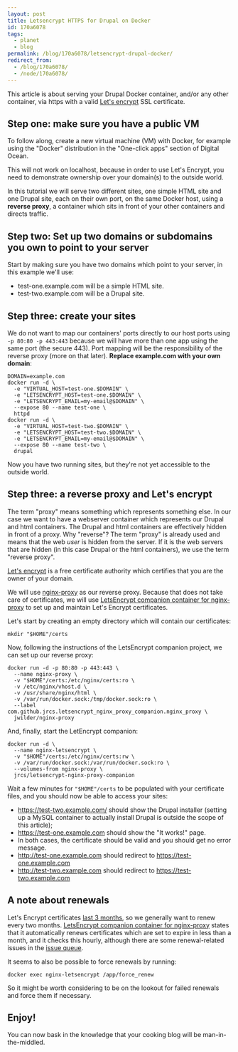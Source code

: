 ```yaml
---
layout: post
title: Letsencrypt HTTPS for Drupal on Docker
id: 170a6078
tags:
  - planet
  - blog
permalink: /blog/170a6078/letsencrypt-drupal-docker/
redirect_from:
  - /blog/170a6078/
  - /node/170a6078/
---
```

This article is about serving your Drupal Docker container, and/or any other container, via https with a valid [Let's encrypt](https://letsencrypt.org) SSL certificate.

Step one: make sure you have a public VM
-----

To follow along, create a new virtual machine (VM) with Docker, for example using the "Docker" distribution in the "One-click apps" section of Digital Ocean.

This will not work on localhost, because in order to use Let's Encrypt, you need to demonstrate ownership over your domain(s) to the outside world.

In this tutorial we will serve two different sites, one simple HTML site and one Drupal site, each on their own port, on the same Docker host, using a **reverse proxy**, a container which sits in front of your other containers and directs traffic.

Step two: Set up two domains or subdomains you own to point to your server
-----

Start by making sure you have two domains which point to your server, in this example we'll use:

 * test-one.example.com will be a simple HTML site.
 * test-two.example.com will be a Drupal site.

Step three: create your sites
-----

We do not want to map our containers' ports directly to our host ports using `-p 80:80 -p 443:443` because we will have more than one app using the same port (the secure 443). Port mapping will be the responsibility of the reverse proxy (more on that later). **Replace example.com with your own domain**:

    DOMAIN=example.com
    docker run -d \
      -e "VIRTUAL_HOST=test-one.$DOMAIN" \
      -e "LETSENCRYPT_HOST=test-one.$DOMAIN" \
      -e "LETSENCRYPT_EMAIL=my-email@$DOMAIN" \
      --expose 80 --name test-one \
      httpd
    docker run -d \
      -e "VIRTUAL_HOST=test-two.$DOMAIN" \
      -e "LETSENCRYPT_HOST=test-two.$DOMAIN" \
      -e "LETSENCRYPT_EMAIL=my-email@$DOMAIN" \
      --expose 80 --name test-two \
      drupal

Now you have two running sites, but they're not yet accessible to the outside world.

Step three: a reverse proxy and Let's encrypt
-----

The term "proxy" means something which represents something else. In our case we want to have a webserver container which represents our Drupal and html containers. The Drupal and html containers are effectively hidden in front of a proxy. Why "reverse"? The term "proxy" is already used and means that the web _user_ is hidden from the server. If it is the web servers that are hidden (in this case Drupal or the html containers), we use the term "reverse proxy".

[Let's encrypt](https://letsencrypt.org) is a free certificate authority which certifies that you are the owner of your domain.

We will use [nginx-proxy](https://github.com/jwilder/nginx-proxy) as our reverse proxy. Because that does not take care of certificates, we will use [LetsEncrypt companion container for nginx-proxy](https://github.com/JrCs/docker-letsencrypt-nginx-proxy-companion) to set up and maintain Let's Encrypt certificates.

Let's start by creating an empty directory which will contain our certificates:

    mkdir "$HOME"/certs

Now, following the instructions of the LetsEncrypt companion project, we can set up our reverse proxy:

    docker run -d -p 80:80 -p 443:443 \
      --name nginx-proxy \
      -v "$HOME"/certs:/etc/nginx/certs:ro \
      -v /etc/nginx/vhost.d \
      -v /usr/share/nginx/html \
      -v /var/run/docker.sock:/tmp/docker.sock:ro \
      --label com.github.jrcs.letsencrypt_nginx_proxy_companion.nginx_proxy \
      jwilder/nginx-proxy

And, finally, start the LetEncrypt companion:

    docker run -d \
      --name nginx-letsencrypt \
      -v "$HOME"/certs:/etc/nginx/certs:rw \
      -v /var/run/docker.sock:/var/run/docker.sock:ro \
      --volumes-from nginx-proxy \
      jrcs/letsencrypt-nginx-proxy-companion

Wait a few minutes for `"$HOME"/certs` to be populated with your certificate files, and you should now be able to access your sites:

 * https://test-two.example.com/ should show the Drupal installer (setting up a MySQL container to actually install Drupal is outside the scope of this article);
 * https://test-one.example.com should show the "It works!" page.
 * In both cases, the certificate should be valid and you should get no error message.
 * http://test-one.example.com should redirect to https://test-one.example.com
 * http://test-two.example.com should redirect to https://test-two.example.com

A note about renewals
-----

Let's Encrypt certificates [last 3 months](https://letsencrypt.org/2015/11/09/why-90-days.html), so we generally want to renew every two months. [LetsEncrypt companion container for nginx-proxy](https://github.com/JrCs/docker-letsencrypt-nginx-proxy-companion) states that it automatically renews certificates which are set to expire in less than a month, and it checks this hourly, although there are some renewal-related issues in the [issue queue](https://github.com/JrCs/docker-letsencrypt-nginx-proxy-companion/issues?utf8=✓&q=renewal).

It seems to also be possible to force renewals by running:

    docker exec nginx-letsencrypt /app/force_renew

So it might be worth considering to be on the lookout for failed renewals and force them if necessary.

Enjoy!
-----

You can now bask in the knowledge that your cooking blog will be man-in-the-middled.
